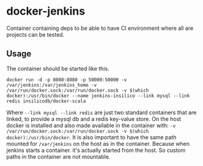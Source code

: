 # docker-jenkins

Container containing deps to be able to have CI environment where all are projects can be tested.


## Usage

The container should be started like this.

```
docker run -d -p 8080:8080 -p 50000:50000 -v /var/jenkins:/var/jenkins_home -v /var/run/docker.sock:/var/run/docker.sock -v $(which docker):/usr/bin/docker --name jenkins-insilico --link mysql --link redis insilicodb/docker-scala
```

Where `--link mysql --link redis` are just two standard containers that are linked, to provide a mysql db and a redis key-value store.
On the host docker is installed and also made available in the container with: `-v /var/run/docker.sock:/var/run/docker.sock -v $(which docker):/usr/bin/docker`. It is also important to have the same path mounted for `/var/jenkins` on the host as in the container. Because when jenkins starts a container. it's actually started from the host. So custom paths in the container are not mountable.
